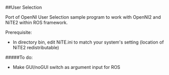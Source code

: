 ##User Selection

Port of OpenNI User Selection sample program to work with OpenNI2 and NiTE2 within ROS framework.

Prerequisite:
- In directory bin, edit NiTE.ini to match your system's setting (location of NiTE2 redistributable)


#####To do:
- Make GUI/noGUI switch as argument input for ROS
